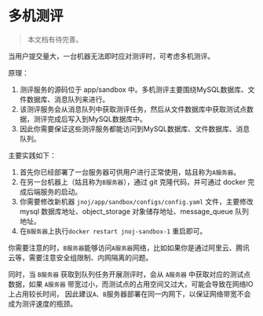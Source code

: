 # 多机测评

> 本文档有待完善。

当用户提交量大，一台机器无法即时应对测评时，可考虑多机测评。

原理：

1. 测评服务的源码位于 app/sandbox 中。多机测评主要围绕MySQL数据库、文件数据库、消息队列来进行。
2. 该测评服务会从消息队列中获取测评任务，然后从文件数据库中获取测试点数据，测评完成后写入到MySQL数据库中。
3. 因此你需要保证这些测评服务都能访问到MySQL数据库、文件数据库、消息队列。

主要实践如下：

1. 首先你已经部署了一台服务器可供用户进行正常使用，姑且称为`A服务器`。
2. 在另一台机器上（姑且称为`B服务器`），通过 git 克隆代码，并可通过 docker 完成后端服务的启动。
3. 你需要修改新机器 `jnoj/app/sandbox/configs/config.yaml` 文件，主要修改 mysql 数据库地址、object_storage 对象储存地址、message_queue 队列地址。
4. 在`B服务器`上执行`docker restart jnoj-sandbox-1` 重启即可。

你需要注意的时，`B服务器`能够访问`A服务器`网络，比如如果你是通过阿里云、腾讯云等，需要注意安全组限制、内网隔离的问题。

同时，当 `B服务器` 获取到队列任务开展测评时，会从 `A服务器` 中获取对应的测试点数据，如果 `A服务器` 带宽过小，而测试点的占用空间又过大，可能会导致在网络IO上占用较长时间，
因此建议`A`、`B`服务器部署在同一内网下，以保证网络带宽不会成为测评速度的瓶颈。
